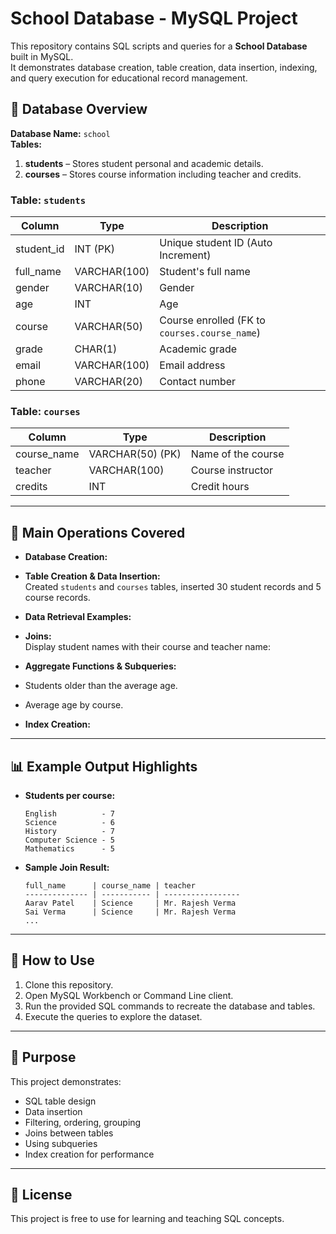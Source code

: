 # School Database - MySQL Project

This repository contains SQL scripts and queries for a **School Database** built in MySQL.  
It demonstrates database creation, table creation, data insertion, indexing, and query execution for educational record management.

## 📂 Database Overview

**Database Name:** `school`  
**Tables:**
1. **students** – Stores student personal and academic details.
2. **courses** – Stores course information including teacher and credits.

### Table: `students`
| Column       | Type         | Description |
|--------------|--------------|-------------|
| student_id   | INT (PK)     | Unique student ID (Auto Increment) |
| full_name    | VARCHAR(100) | Student's full name |
| gender       | VARCHAR(10)  | Gender |
| age          | INT          | Age |
| course       | VARCHAR(50)  | Course enrolled (FK to `courses.course_name`) |
| grade        | CHAR(1)      | Academic grade |
| email        | VARCHAR(100) | Email address |
| phone        | VARCHAR(20)  | Contact number |

### Table: `courses`
| Column       | Type         | Description |
|--------------|--------------|-------------|
| course_name  | VARCHAR(50) (PK) | Name of the course |
| teacher      | VARCHAR(100)    | Course instructor |
| credits      | INT             | Credit hours |

---

## 📜 Main Operations Covered

- **Database Creation:**

- **Table Creation & Data Insertion:**  
Created `students` and `courses` tables, inserted 30 student records and 5 course records.

- **Data Retrieval Examples:**

- **Joins:**  
Display student names with their course and teacher name:

- **Aggregate Functions & Subqueries:**  
- Students older than the average age.
- Average age by course.

- **Index Creation:**

---

## 📊 Example Output Highlights

- **Students per course:**
  ```
  English          - 7
  Science          - 6
  History          - 7
  Computer Science - 5
  Mathematics      - 5
  ```

- **Sample Join Result:**
  ```
  full_name      | course_name | teacher
  -------------- | ----------- | -----------------
  Aarav Patel    | Science     | Mr. Rajesh Verma
  Sai Verma      | Science     | Mr. Rajesh Verma
  ...
  ```

---

## 🚀 How to Use
1. Clone this repository.
2. Open MySQL Workbench or Command Line client.
3. Run the provided SQL commands to recreate the database and tables.
4. Execute the queries to explore the dataset.

---

## 📌 Purpose
This project demonstrates:
- SQL table design
- Data insertion
- Filtering, ordering, grouping
- Joins between tables
- Using subqueries
- Index creation for performance

---

## 📝 License
This project is free to use for learning and teaching SQL concepts.
